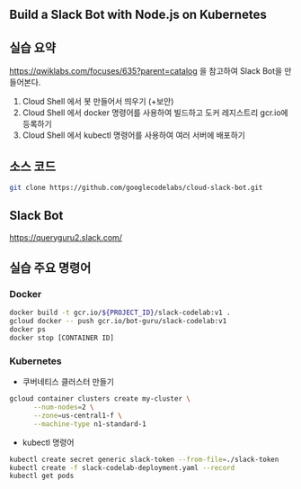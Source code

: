## Build a Slack Bot with Node.js on Kubernetes

## 실습 요약
https://qwiklabs.com/focuses/635?parent=catalog
을 참고하여 Slack Bot을 만들어본다.

1. Cloud Shell 에서 봇 만들어서 띄우기 (+보안)
2. Cloud Shell 에서 docker 명령어를 사용하여 빌드하고 도커 레지스트리 gcr.io에 등록하기
3. Cloud Shell 에서 kubectl 명령어를 사용하여 여러 서버에 배포하기


## 소스 코드
~~~bash
git clone https://github.com/googlecodelabs/cloud-slack-bot.git
~~~

## Slack Bot
https://queryguru2.slack.com/

## 실습 주요 명령어
### Docker
~~~bash
docker build -t gcr.io/${PROJECT_ID}/slack-codelab:v1 .
gcloud docker -- push gcr.io/bot-guru/slack-codelab:v1
docker ps
docker stop [CONTAINER ID]
~~~

### Kubernetes

- 쿠버네티스 클러스터 만들기
~~~bash
gcloud container clusters create my-cluster \
      --num-nodes=2 \
      --zone=us-central1-f \
      --machine-type n1-standard-1
~~~

- kubectl 명령어
~~~bash
kubectl create secret generic slack-token --from-file=./slack-token
kubectl create -f slack-codelab-deployment.yaml --record
kubectl get pods
~~~

